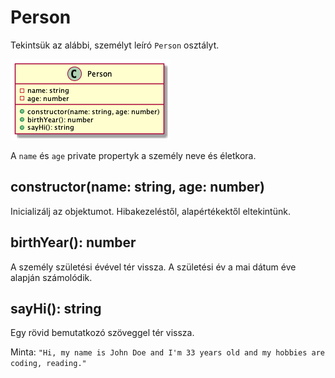 # Person

Tekintsük az alábbi, személyt leíró `Person` osztályt.

![](Person.png)

A `name` és `age` private propertyk a személy neve és életkora.

## constructor(name: string, age: number)

Inicializálj az objektumot. Hibakezeléstől, alapértékektől eltekintünk.

## birthYear(): number

A személy születési évével tér vissza. A születési év a mai dátum éve alapján számolódik.

## sayHi(): string

Egy rövid bemutatkozó szöveggel tér vissza.

Minta: `"Hi, my name is John Doe and I'm 33 years old and my hobbies are coding, reading."`

